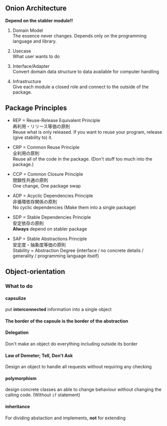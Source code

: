 <!-- META
{"title":"ちょうぜつソフトウェア設計入門――PHPで理解するオブジェクト指向の活用","link":"https://gihyo.jp/book/2022/978-4-297-13234-7","media":"book","tags":["programming","design","architecture","software","softwarearchitecture"],"short":{"en":"Modern software architecture","ja":"モダンなソフトウェアアーキテクチャ解説書"},"importance":4,"hasPage":true,"createdAt":1717649862.924,"updatedAt":1719034833.86,"filename":"1717649862"}
META -->

## Onion Architecture
**Depend on the stabler module!!**

1. Domain Model  
The essence never changes. Depends only on the programming language and library.

2. Usecase  
What user wants to do

3. Interface/Adapter  
Convert domain data structure to data available for computer handling

4. Infrastructure  
Give each module a closed role and connect to the outside of the package.

## Package Principles
* REP = Reuse-Release Equivalent Principle  
再利用・リリース等価の原則  
Reuse what is only released. If you want to reuse your program, release (give stability to) it.

* CRP = Common Reuse Principle  
全利用の原則  
Reuse all of the code in the package. (Don't stuff too much into the package.)

* CCP = Common Closure Principle  
閉鎖性共通の原則  
One change, One package swap

* ADP = Acyclic Dependencies Principle  
非循環依存関係の原則  
No cyclic dependencies (Make them into a single package)

* SDP = Stable Dependencies Principle  
安定依存の原則  
**Always** depend on stabler package

* SAP = Stable Abstractions Principle  
安定度・抽象度等価の原則  
Stability = Abstraction Degree (interface / no concrete details / generality / programming language itself)

## Object-orientation
### What to do
#### capsulize
put **interconnected** information into a single object

#### The border of the capsule is the border of the abstraction

#### Delegation
Don't make an object do everything including outside its border

#### Law of Demeter; Tell, Don't Ask
Design an object to handle all requests without requiring any checking

#### polymorphism
design concrete classes an able to change behaviour without changing the calling code. (Without `if` statement)  

#### inheritance  
For dividing abstaction and implements, **not** for extending
